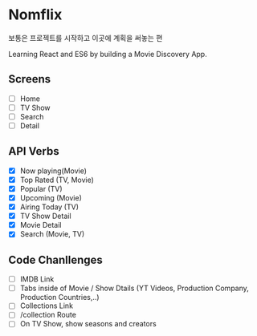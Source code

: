 # Nomflix

보통은 프로젝트를 시작하고 이곳에 계획을 써놓는 편

Learning React and ES6 by building a Movie Discovery App.

## Screens

- [ ] Home
- [ ] TV Show
- [ ] Search
- [ ] Detail

## API Verbs

- [x] Now playing(Movie)
- [x] Top Rated (TV, Movie)
- [x] Popular (TV)
- [x] Upcoming (Movie)
- [x] Airing Today (TV)
- [x] TV Show Detail
- [x] Movie Detail
- [x] Search (Movie, TV)

## Code Chanllenges

- [ ] IMDB Link
- [ ] Tabs inside of Movie / Show Dtails (YT Videos, Production Company, Production Countries,..)
- [ ] Collections Link
- [ ] /collection Route
- [ ] On TV Show, show seasons and creators
